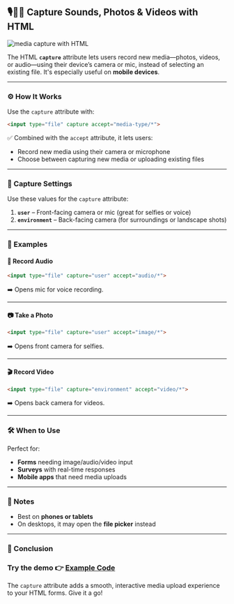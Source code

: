 ## 🎙📸🎥 Capture Sounds, Photos & Videos with HTML

![media capture with HTML](https://agunechembaekene.wordpress.com/wp-content/uploads/2025/02/pepe-edited.png)

The HTML **`capture`** attribute lets users record new media—photos, videos, or audio—using their device’s camera or mic, instead of selecting an existing file. It's especially useful on **mobile devices**.

---

### ⚙️ How It Works

Use the `capture` attribute with:

```html
<input type="file" capture accept="media-type/*">
```

✅ Combined with the `accept` attribute, it lets users:

* Record new media using their camera or microphone
* Choose between capturing new media or uploading existing files

---

### 📲 Capture Settings

Use these values for the `capture` attribute:

1. **`user`** – Front-facing camera or mic (great for selfies or voice)
2. **`environment`** – Back-facing camera (for surroundings or landscape shots)

---

### 🧪 Examples

#### 🎤 Record Audio

```html
<input type="file" capture="user" accept="audio/*">
```

➡️ Opens mic for voice recording.

---

#### 📷 Take a Photo

```html
<input type="file" capture="user" accept="image/*">
```

➡️ Opens front camera for selfies.

---

#### 🎬 Record Video

```html
<input type="file" capture="environment" accept="video/*">
```

➡️ Opens back camera for videos.

---

### 🛠️ When to Use

Perfect for:

* **Forms** needing image/audio/video input
* **Surveys** with real-time responses
* **Mobile apps** that need media uploads

---

### 📌 Notes

* Best on **phones or tablets**
* On desktops, it may open the **file picker** instead

---

### 🔗 Conclusion

### Try the demo 👉 [Example Code](https://onecompiler.com/html/432zrtaea)

The `capture` attribute adds a smooth, interactive media upload experience to your HTML forms. Give it a go!

